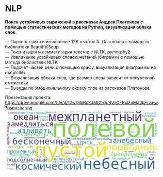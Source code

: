 # NLP
**Поиск устойчивых выражений в рассказах Андрея Платонова с помощью статистических методов на Python, визуализация облака слов.**  
  
— Парсинг сайта и извлечение 128 текстов А. Платонова с помощью библиотеки BeautifulSoup  
— Токенизация и лемматизация текстов с NLTK, pymorphy2  
— Извлечение устойчивых словосочетаний (биграмм) с помощью метода библиотеки NLTK  
— Подсчет частей речи с помощью spaCy, визуализация диаграммы на matplotlib  
— Визуализация облака слов, где размер слова зависит от полученной статистики  
— Выводы по эмоциональному окрасу  слов из рассказов Платонова  

Презентация проекта: https://drive.google.com/file/d/12wDlIvBckJMfGrquRVxCFRxlZnMJtlbE/view?usp=sharing
![Screenshot](p_cloud_clean.png)  
